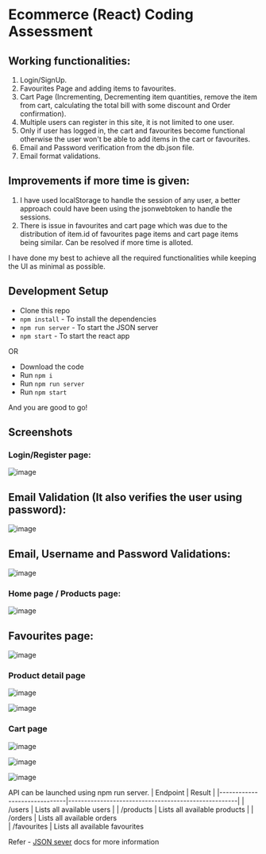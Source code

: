 # Ecommerce (React) Coding Assessment

## Working functionalities:
1. Login/SignUp.
2. Favourites Page and adding items to favourites.
3. Cart Page (Incrementing, Decrementing item quantities, remove the item from cart, calculating the total bill with some discount and Order confirmation).
4. Multiple users can register in this site, it is not limited to one user.
5. Only if user has logged in, the cart and favourites become functional otherwise the user won't be able to add items in the cart or favourites.
6. Email and Password verification from the db.json file.
7. Email format validations.

## Improvements if more time is given:
1. I have used localStorage to handle the session of any user, a better approach could have been using the jsonwebtoken to handle the sessions.
2. There is issue in favourites and cart page which was due to the distribution of item.id of favourites page items and cart page items being similar. Can be resolved if more time is alloted.

I have done my best to achieve all the required functionalities while keeping the UI as minimal as possible.

## Development Setup

- Clone this repo
- `npm install` - To install the dependencies
- `npm run server` - To start the JSON server
- `npm start` - To start the react app

OR

- Download the code
- Run `npm i`
- Run `npm run server`
- Run `npm start`

And you are good to go!

## Screenshots

### Login/Register page:

![image](https://github.com/AbhayGupta01/tanX.fi-Assessment/assets/80665616/06a96c89-ba30-4f3f-8d9a-bac8df5b5516)

## Email Validation (It also verifies the user using password):

![image](https://github.com/AbhayGupta01/tanX.fi-Assessment/assets/80665616/3c38bf12-46f8-4962-a5dc-d07e1e179868)


## Email, Username and Password Validations:

![image](https://github.com/AbhayGupta01/tanX.fi-Assessment/assets/80665616/8abc3e37-c2f3-46d9-ae62-7e8fb6b7cded)

### Home page / Products page:

![image](https://github.com/AbhayGupta01/tanX.fi-Assessment/assets/80665616/93496eb8-a2e3-4de0-8c44-4a6188eaa055)

## Favourites page:

![image](https://github.com/AbhayGupta01/tanX.fi-Assessment/assets/80665616/d90c3cfc-7f58-402d-ac9b-4cbab99a7f64)

### Product detail page

![image](https://github.com/AbhayGupta01/tanX.fi-Assessment/assets/80665616/ec3a7da9-7d2a-49f6-8307-1e4e27dfd53c)

![image](https://github.com/AbhayGupta01/tanX.fi-Assessment/assets/80665616/564354fa-0baa-4c8e-8ad4-a1bd157d31ac)


### Cart page

![image](https://github.com/AbhayGupta01/tanX.fi-Assessment/assets/80665616/55191145-25d8-4f60-afc0-8c399982be22)


![image](https://github.com/AbhayGupta01/tanX.fi-Assessment/assets/80665616/b1efe0ff-29b1-4980-8609-f7d063c9048b)


![image](https://github.com/AbhayGupta01/tanX.fi-Assessment/assets/80665616/2d0a52ab-d077-4a5e-8f94-d5a72f78873d)

API can be launched using npm run server.
| Endpoint | Result |
|------------------------------|-----------------------------------------------------|
| /users | Lists all available users |
| /products | Lists all available products |
| /orders | Lists all available orders  
| /favourites | Lists all available favourites

Refer - [JSON sever](https://www.npmjs.com/package/json-server) docs for more information



